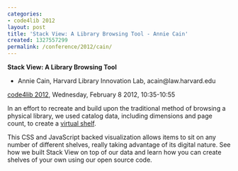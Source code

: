 ```yaml
---
categories:
- code4lib 2012
layout: post
title: 'Stack View: A Library Browsing Tool - Annie Cain'
created: 1327557299
permalink: /conference/2012/cain/
---
```

<strong>Stack View: A Library Browsing Tool</strong>
<ul>
<li>Annie Cain, Harvard Library Innovation Lab, acain@law.harvard.edu</li>
</ul>
<p><a href="/conference/2012">code4lib 2012</a>, Wednesday, February 8 2012, 10:35-10:55</p>
<p>
In an effort to recreate and build upon the traditional method of browsing a physical library, we used catalog data, including dimensions and page count, to create a <a href="http://librarylab.law.harvard.edu/projects/stackview/">virtual shelf</a>.
</p>
<p>
This CSS and JavaScript backed visualization allows items to sit on any number of different shelves, really taking advantage of its digital nature. See how we built Stack View on top of our data and learn how you can create shelves of your own using our open source code.
</p>
